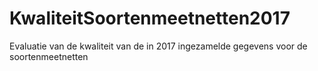 # KwaliteitSoortenmeetnetten2017

Evaluatie van de kwaliteit van de in 2017 ingezamelde gegevens voor de soortenmeetnetten

